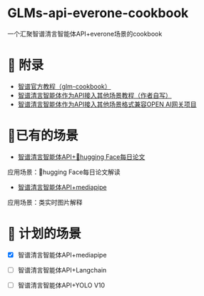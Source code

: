 # GLMs-api-everone-cookbook

一个汇聚智谱清言智能体API+everone场景的cookbook

# 📖 附录

- [智谱官方教程（glm-cookbook）](https://github.com/MetaGLM/glm-cookbook)
- [智谱清言智能体作为API接入其他场景教程（作者自写）](https://github.com/2404589803/Zhipu-Qingyan-Agent-Cookbook)
- [智谱清言智能体作为API接入其他场景格式兼容OPEN AI网关项目](https://github.com/LLM-Red-Team/zhipuai-agent-to-openai)

# 🤖已有的场景

- [智谱清言智能体API+🤗hugging Face每日论文](https://github.com/2404589803/hf-daily-paper-newsletter-chinese)

应用场景：🤗hugging Face每日论文解读


- [智谱清言智能体API+mediapipe](https://github.com/2404589803/GLMs-api-everone-cookbook/tree/main/GLMS-API-mediapipe)

应用场景：类实时图片解释

# 📕 计划的场景

- [X] 智谱清言智能体API+mediapipe
- [ ] 智谱清言智能体API+Langchain
- [ ] 智谱清言智能体API+YOLO V10


